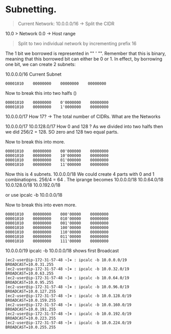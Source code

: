 # Subnetting.

> Current Network:
10.0.0.0/16  -> Split the CIDR 

10.0 > Network  0.0 -> Host range 

> Split to two individual network by incrementing prefix 16

The 1 bit we borrowed is represented in "" ' "". Remember that this is binary, meaning that this borrowed bit can either be 0 or 1. In effect, by borrowing one bit, we can create 2 subnets:

10.0.0.0/16 
Current Subnet 
```
00001010    00000000    00000000    00000000
```
Now to break this into two halfs ()
```
00001010    00000000    0'0000000    00000000
00001010    00000000    1'0000000    00000000
```
10.0.0.0/17
How 17?  -> The total number of CIDRs. 
What are the Networks 

10.0.0.0/17 
10.0.128.0/17 
How 0 and 128 ? As we divided into two halfs then we did 256/2 = 128. SO zero and 128 two equal parts. 


Now to break this into more.
```
00001010    00000000    00'000000    00000000
00001010    00000000    10'000000    00000000
00001010    00000000    01'000000    00000000
00001010    00000000    11'000000    00000000
```
Now this is 4 subnets. 
10.0.0.0/18 
  We could create 4 parts with 0 and 1 combinatiopns. 
  256/4 = 64 . 
  The iprange becomes 
 10.0.0.0/18
 10.0.64.0/18
 10.0.128.0/18
 10.0.192.0/18

or use  ipcalc -b 10.0.0.0/18

 Now to break this into even more.
```
00001010    00000000    000'00000    00000000
00001010    00000000    010'00000    00000000
00001010    00000000    001'00000    00000000
00001010    00000000    100'00000    00000000
00001010    00000000    110'00000    00000000
00001010    00000000    011'00000    00000000
00001010    00000000    111'00000    00000000
```
10.0.0.0/19
ipcalc -b 10.0.0.0/18 shows first Broadcast
```
[ec2-user@ip-172-31-57-48 ~]⎈ : ipcalc -b 10.0.0.0/19
BROADCAST=10.0.31.255
[ec2-user@ip-172-31-57-48 ~]⎈ : ipcalc -b 10.0.32.0/19
BROADCAST=10.0.63.255
[ec2-user@ip-172-31-57-48 ~]⎈ : ipcalc -b 10.0.64.0/19
BROADCAST=10.0.95.255
[ec2-user@ip-172-31-57-48 ~]⎈ : ipcalc -b 10.0.96.0/19
BROADCAST=10.0.127.255
[ec2-user@ip-172-31-57-48 ~]⎈ : ipcalc -b 10.0.128.0/19
BROADCAST=10.0.159.255
[ec2-user@ip-172-31-57-48 ~]⎈ : ipcalc -b 10.0.160.0/19
BROADCAST=10.0.191.255
[ec2-user@ip-172-31-57-48 ~]⎈ : ipcalc -b 10.0.192.0/19
BROADCAST=10.0.223.255
[ec2-user@ip-172-31-57-48 ~]⎈ : ipcalc -b 10.0.224.0/19
BROADCAST=10.0.255.255
```